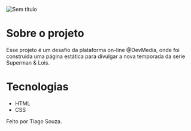 ![Sem título](https://user-images.githubusercontent.com/113314660/212326243-cc13ef2a-a9c8-499d-a125-9c9909c42f80.png)


# Sobre o projeto

Esse projeto é um desafio da plataforma on-line @DevMedia, onde foi construida uma página estática para divulgar a nova temporada da serie Superman & Lois. 

# Tecnologias

* HTML
* CSS

Feito por Tiago Souza.
